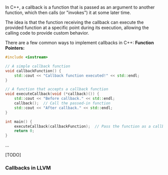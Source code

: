 In C++, a callback is a function that is passed as an argument to another function, which then calls (or "invokes") it at some later time. 

The idea is that the function receiving the callback can execute the provided function at a specific point during its execution, allowing the calling code to provide custom behavior.

There are a few common ways to implement callbacks in C++:
**Function Pointers:**
```cpp
#include <iostream>

// A simple callback function
void callbackFunction() {
    std::cout << "Callback function executed!" << std::endl;
}

// A function that accepts a callback function
void executeCallback(void (*callback)()) {
    std::cout << "Before callback." << std::endl;
    callback();  // Call the passed-in function
    std::cout << "After callback." << std::endl;
}

int main() {
    executeCallback(callbackFunction);  // Pass the function as a callback
    return 0;
}
```

...

[TODO]
### Callbacks in LLVM


